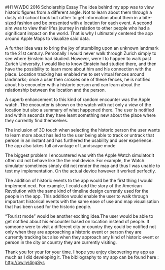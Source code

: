 #H1 WWDC 2016 Scholarship Essay
The idea behind my app was to view historic figures from a different angle. Not to learn about them through a dusty old school book but rather to get information about them in a bite-sized fashion and be presented with a location for each event. A second  aim was to view their lifes journey in relation to other people who had a significant impact on the world. That is why I ultimately centered the app around Apple Maps to visualize said data.

A further idea was to bring the joy of stumbling upon an unknown landmark to the 21st century.  Personally I would never walk through Zurich simply to see where Einstein had studied. However, were I to happen to walk past Zurich University, I would like to know Einstein had studied there, and then have the possibility to learn more about him and his connection with the place. Location tracking has enabled me to set virtual fences around landmarks; once a user then crosses one of these fences, he is notified about his encounter with a historic person and can learn about the relationship between the location and the person.

A superb enhancement to this kind of random encounter was the Apple watch. The encounter is shown on the watch with not only a view of the location but also a summary of what happened there. The user is notified and within seconds they have leant something new about the place where they currently find themselves.

The inclusion of 3D touch when selecting the historic person the user wants to learn more about has led to the user being able to track or untrack that person in an instant and has furthered the usability and user experience.
The app also takes full advantage of Landscape mode

The biggest problem I encountered was with the Apple Watch simulator.It often did not behave like the the real device. For example, the Watch simulator sometimes simply did not render the map and thus I was unable to test my implementation. On the actual device however it worked perfectly. 

The addition of historic events to the app would be the first thing I would implement next. For example, I could add the story of the American Revolution with the same kind of timeline design currently used for the people in the app. This addition would enable the user to walk through important historical events with the same ease of use and map visualisation that has been used for the historic people.

“Tourist mode” would be another exciting idea.The user would be able to get notified about his encounter based on location instead of people. If someone were to visit a different city or country they could be notified not only when they are approaching a historic event or person they are currently tracking but also when they approach any kind of historic event or person in the city or country they are currently visiting.

Thank you for your for your time. I hope you enjoy discovering my app as much as I did developing it.
The bibliography to my app can be found here :
http://ow.ly/4ngSys


